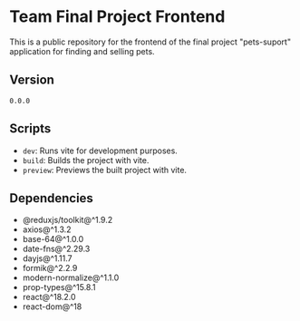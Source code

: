 # Team Final Project Frontend

This is a public repository for the frontend of the final project "pets-suport" application for finding and selling pets.

## Version

`0.0.0`

## Scripts

- `dev`: Runs vite for development purposes.
- `build`: Builds the project with vite.
- `preview`: Previews the built project with vite.

## Dependencies

- @reduxjs/toolkit@^1.9.2
- axios@^1.3.2
- base-64@^1.0.0
- date-fns@^2.29.3
- dayjs@^1.11.7
- formik@^2.2.9
- modern-normalize@^1.1.0
- prop-types@^15.8.1
- react@^18.2.0
- react-dom@^18
